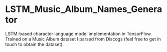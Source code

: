 # LSTM_Music_Album_Names_Generator
LSTM-based character language model implementation in TensorFlow.  
Trained on a Music Album dataset I parsed from Discogs (feel free to get in touch to obtain the dataset).
